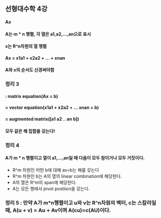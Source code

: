 ## 선형대수학 4강
#### Ax
#### A는 m * n 행렬, 각 열은 a1,a2,...,an으로 표시
#### x는 R^n차원의 열 행렬
#### Ax = x1a1 + x2a2 + ... + xnan
#### A와 x의 순서도 신경써야함
### 정리 3
#### : matrix equation(Ax = b)
#### = vector equation(x1a1 + x2a2 + ... xnan = b)
#### = augmented matrix([a1 a2 .. an b])
#### 모두 같은 해 집합을 갖는다!
### 정리 4
#### A가 m * n 행렬이고 열이 a1,...,an일 때 다음이 모두 참이거나 모두 거짓이다.
- R^m 차원인 어떤 b에 대해 ax=b는 해를 갖는다
- R^m 차원인 b는 A의 열의 linear combination에 해당한다.
- A의 열은 R^m의 span에 해당한다.
- A는 모든 행에서 pivot postiion을 갖는다.
### 정리 5 : 만약 A가 m*n행렬이고 u와 v는 R^n차원의 벡터, c는 스칼라일때, A(u + v) = Au + Av이며 A(cu)=c(AU)이다.